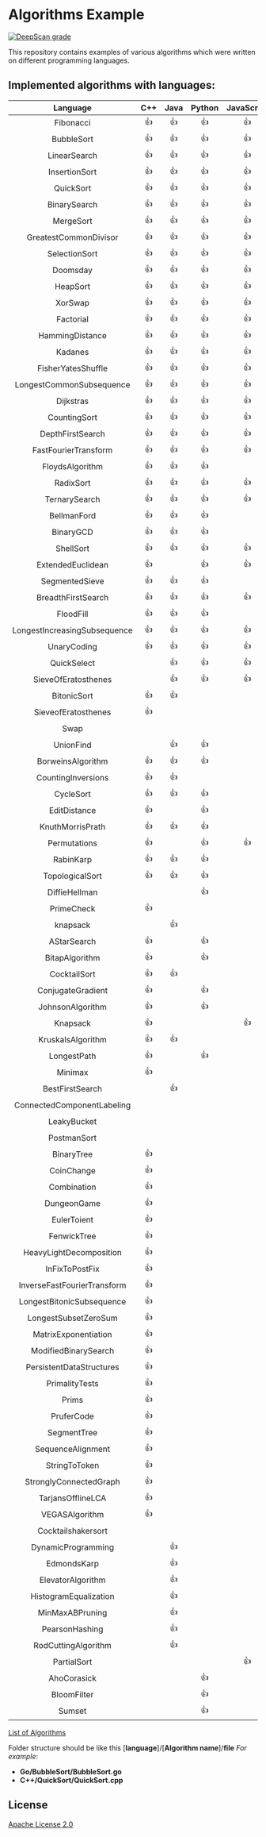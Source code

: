 # Algorithms Example

[![DeepScan grade](https://deepscan.io/api/teams/6243/projects/8132/branches/92442/badge/grade.svg)](https://deepscan.io/dashboard#view=project&tid=6243&pid=8132&bid=92442)

This repository contains examples of various algorithms which were written on different programming languages.

## Implemented algorithms with languages:


Language | C++ | Java | Python | JavaScript | C | Go | C# | Ruby | Swift | Scala | Haskell | Kotlin | Rust | Perl | BrainFuck | Crystal | Racket | 
|:---:|:---:|:---:|:---:|:---:|:---:|:---:|:---:|:---:|:---:|:---:|:---:|:---:|:---:|:---:|:---:|:---:|:---:|
Fibonacci | :+1: | :+1: | :+1: | :+1: | :+1: | :+1: | :+1: | :+1: | :+1: | :+1: | :+1: | :+1: | :+1: | :+1: | :+1: | :+1: | :+1: | 
BubbleSort | :+1: | :+1: | :+1: | :+1: | :+1: | :+1: | :+1: | :+1: | :+1: | :+1: |   |   | :+1: | :+1: | :+1: |   |   | 
LinearSearch | :+1: | :+1: | :+1: | :+1: | :+1: | :+1: | :+1: |   | :+1: | :+1: |   | :+1: | :+1: | :+1: |   |   | :+1: | 
InsertionSort | :+1: | :+1: | :+1: | :+1: | :+1: | :+1: | :+1: | :+1: | :+1: | :+1: |   | :+1: | :+1: |   |   |   |   | 
QuickSort | :+1: | :+1: | :+1: | :+1: | :+1: | :+1: | :+1: | :+1: | :+1: |   | :+1: | :+1: | :+1: |   |   |   |   | 
BinarySearch | :+1: | :+1: | :+1: | :+1: | :+1: | :+1: | :+1: | :+1: | :+1: |   |   | :+1: |   | :+1: |   |   |   | 
MergeSort | :+1: | :+1: | :+1: | :+1: | :+1: | :+1: | :+1: | :+1: | :+1: | :+1: | :+1: |   |   |   |   |   |   | 
GreatestCommonDivisor | :+1: | :+1: | :+1: | :+1: | :+1: | :+1: | :+1: | :+1: |   | :+1: |   | :+1: |   |   |   |   |   | 
SelectionSort | :+1: | :+1: | :+1: | :+1: | :+1: | :+1: | :+1: | :+1: |   | :+1: |   |   | :+1: |   |   |   |   | 
Doomsday | :+1: | :+1: | :+1: | :+1: |   | :+1: | :+1: | :+1: | :+1: |   |   | :+1: |   |   |   |   |   | 
HeapSort | :+1: | :+1: | :+1: | :+1: | :+1: | :+1: |   | :+1: |   |   |   |   |   |   |   | :+1: |   | 
XorSwap | :+1: | :+1: | :+1: | :+1: | :+1: |   | :+1: |   | :+1: | :+1: |   |   |   |   |   |   |   | 
Factorial | :+1: | :+1: | :+1: | :+1: | :+1: | :+1: |   |   |   |   |   |   | :+1: |   |   |   |   | 
HammingDistance | :+1: | :+1: | :+1: | :+1: | :+1: | :+1: |   | :+1: |   |   |   |   |   |   |   |   |   | 
Kadanes | :+1: | :+1: | :+1: | :+1: | :+1: | :+1: | :+1: |   |   |   |   |   |   |   |   |   |   | 
FisherYatesShuffle | :+1: | :+1: | :+1: | :+1: |   | :+1: | :+1: | :+1: |   |   |   |   |   |   |   |   |   | 
LongestCommonSubsequence | :+1: | :+1: | :+1: | :+1: | :+1: |   |   | :+1: |   |   |   |   |   |   |   |   |   | 
Dijkstras | :+1: | :+1: | :+1: | :+1: |   | :+1: | :+1: |   |   |   |   |   |   |   |   |   |   | 
CountingSort | :+1: | :+1: | :+1: | :+1: |   |   |   | :+1: | :+1: |   |   |   |   |   |   |   |   | 
DepthFirstSearch | :+1: | :+1: | :+1: | :+1: | :+1: |   |   |   |   |   |   |   |   |   |   |   |   | 
FastFourierTransform | :+1: | :+1: | :+1: | :+1: | :+1: |   |   |   |   |   |   |   |   |   |   |   |   | 
FloydsAlgorithm | :+1: | :+1: | :+1: |   | :+1: | :+1: |   |   |   |   |   |   |   |   |   |   |   | 
RadixSort | :+1: | :+1: | :+1: | :+1: | :+1: |   |   |   |   |   |   |   |   |   |   |   |   | 
TernarySearch | :+1: | :+1: | :+1: | :+1: | :+1: |   |   |   |   |   |   |   |   |   |   |   |   | 
BellmanFord | :+1: | :+1: | :+1: |   |   |   | :+1: |   |   |   | :+1: |   |   |   |   |   |   | 
BinaryGCD | :+1: | :+1: | :+1: |   |   | :+1: |   |   |   |   | :+1: |   |   |   |   |   |   | 
ShellSort | :+1: | :+1: | :+1: | :+1: |   |   |   | :+1: |   |   |   |   |   |   |   |   |   | 
ExtendedEuclidean | :+1: |   | :+1: | :+1: | :+1: |   |   |   |   |   |   |   |   |   |   |   |   | 
SegmentedSieve | :+1: | :+1: | :+1: |   | :+1: |   |   |   |   |   |   |   |   |   |   |   |   | 
BreadthFirstSearch | :+1: | :+1: | :+1: | :+1: |   |   |   |   |   |   |   |   |   |   |   |   |   | 
FloodFill | :+1: | :+1: | :+1: |   |   |   |   |   | :+1: |   |   |   |   |   |   |   |   | 
LongestIncreasingSubsequence | :+1: | :+1: | :+1: | :+1: |   |   |   |   |   |   |   |   |   |   |   |   |   | 
UnaryCoding | :+1: | :+1: | :+1: | :+1: |   |   |   |   |   |   |   |   |   |   |   |   |   | 
QuickSelect |   | :+1: | :+1: | :+1: |   | :+1: |   |   |   |   |   |   |   |   |   |   |   | 
SieveOfEratosthenes |   | :+1: | :+1: | :+1: |   |   |   |   |   |   | :+1: |   |   |   |   |   |   | 
BitonicSort | :+1: | :+1: |   |   | :+1: |   |   |   |   |   |   |   |   |   |   |   |   | 
SieveofEratosthenes | :+1: |   |   |   | :+1: |   | :+1: |   |   |   |   |   |   |   |   |   |   | 
Swap |   |   |   |   | :+1: | :+1: |   |   |   | :+1: |   |   |   |   |   |   |   | 
UnionFind |   | :+1: | :+1: |   | :+1: |   |   |   |   |   |   |   |   |   |   |   |   | 
BorweinsAlgorithm | :+1: | :+1: | :+1: |   |   |   |   |   |   |   |   |   |   |   |   |   |   | 
CountingInversions | :+1: | :+1: |   |   |   | :+1: |   |   |   |   |   |   |   |   |   |   |   | 
CycleSort | :+1: | :+1: | :+1: |   |   |   |   |   |   |   |   |   |   |   |   |   |   | 
EditDistance | :+1: |   | :+1: |   |   |   |   |   | :+1: |   |   |   |   |   |   |   |   | 
KnuthMorrisPrath | :+1: | :+1: | :+1: |   |   |   |   |   |   |   |   |   |   |   |   |   |   | 
Permutations | :+1: |   | :+1: | :+1: |   |   |   |   |   |   |   |   |   |   |   |   |   | 
RabinKarp | :+1: | :+1: | :+1: |   |   |   |   |   |   |   |   |   |   |   |   |   |   | 
TopologicalSort | :+1: | :+1: | :+1: |   |   |   |   |   |   |   |   |   |   |   |   |   |   | 
DiffieHellman |   |   | :+1: |   |   | :+1: |   |   |   |   | :+1: |   |   |   |   |   |   | 
PrimeCheck | :+1: |   |   |   | :+1: |   |   |   |   |   |   |   |   |   |   |   |   | 
knapsack |   | :+1: |   |   | :+1: |   |   |   |   |   |   |   |   |   |   |   |   | 
AStarSearch | :+1: |   | :+1: |   |   |   |   |   |   |   |   |   |   |   |   |   |   | 
BitapAlgorithm | :+1: |   | :+1: |   |   |   |   |   |   |   |   |   |   |   |   |   |   | 
CocktailSort | :+1: | :+1: |   |   |   |   |   |   |   |   |   |   |   |   |   |   |   | 
ConjugateGradient | :+1: |   | :+1: |   |   |   |   |   |   |   |   |   |   |   |   |   |   | 
JohnsonAlgorithm | :+1: |   | :+1: |   |   |   |   |   |   |   |   |   |   |   |   |   |   | 
Knapsack | :+1: |   |   | :+1: |   |   |   |   |   |   |   |   |   |   |   |   |   | 
KruskalsAlgorithm | :+1: | :+1: |   |   |   |   |   |   |   |   |   |   |   |   |   |   |   | 
LongestPath | :+1: |   | :+1: |   |   |   |   |   |   |   |   |   |   |   |   |   |   | 
Minimax | :+1: |   |   |   |   | :+1: |   |   |   |   |   |   |   |   |   |   |   | 
BestFirstSearch |   | :+1: |   |   |   |   |   | :+1: |   |   |   |   |   |   |   |   |   | 
ConnectedComponentLabeling |   |   |   |   | :+1: |   |   |   |   |   |   |   |   |   |   |   |   | 
LeakyBucket |   |   |   |   | :+1: |   |   |   |   |   |   |   |   |   |   |   |   | 
PostmanSort |   |   |   |   | :+1: |   |   |   |   |   |   |   |   |   |   |   |   | 
BinaryTree | :+1: |   |   |   |   |   |   |   |   |   |   |   |   |   |   |   |   | 
CoinChange | :+1: |   |   |   |   |   |   |   |   |   |   |   |   |   |   |   |   | 
Combination | :+1: |   |   |   |   |   |   |   |   |   |   |   |   |   |   |   |   | 
DungeonGame | :+1: |   |   |   |   |   |   |   |   |   |   |   |   |   |   |   |   | 
EulerToient | :+1: |   |   |   |   |   |   |   |   |   |   |   |   |   |   |   |   | 
FenwickTree | :+1: |   |   |   |   |   |   |   |   |   |   |   |   |   |   |   |   | 
HeavyLightDecomposition | :+1: |   |   |   |   |   |   |   |   |   |   |   |   |   |   |   |   | 
InFixToPostFix | :+1: |   |   |   |   |   |   |   |   |   |   |   |   |   |   |   |   | 
InverseFastFourierTransform | :+1: |   |   |   |   |   |   |   |   |   |   |   |   |   |   |   |   | 
LongestBitonicSubsequence | :+1: |   |   |   |   |   |   |   |   |   |   |   |   |   |   |   |   | 
LongestSubsetZeroSum | :+1: |   |   |   |   |   |   |   |   |   |   |   |   |   |   |   |   | 
MatrixExponentiation | :+1: |   |   |   |   |   |   |   |   |   |   |   |   |   |   |   |   | 
ModifiedBinarySearch | :+1: |   |   |   |   |   |   |   |   |   |   |   |   |   |   |   |   | 
PersistentDataStructures | :+1: |   |   |   |   |   |   |   |   |   |   |   |   |   |   |   |   | 
PrimalityTests | :+1: |   |   |   |   |   |   |   |   |   |   |   |   |   |   |   |   | 
Prims | :+1: |   |   |   |   |   |   |   |   |   |   |   |   |   |   |   |   | 
PruferCode | :+1: |   |   |   |   |   |   |   |   |   |   |   |   |   |   |   |   | 
SegmentTree | :+1: |   |   |   |   |   |   |   |   |   |   |   |   |   |   |   |   | 
SequenceAlignment | :+1: |   |   |   |   |   |   |   |   |   |   |   |   |   |   |   |   | 
StringToToken | :+1: |   |   |   |   |   |   |   |   |   |   |   |   |   |   |   |   | 
StronglyConnectedGraph | :+1: |   |   |   |   |   |   |   |   |   |   |   |   |   |   |   |   | 
TarjansOfflineLCA | :+1: |   |   |   |   |   |   |   |   |   |   |   |   |   |   |   |   | 
VEGASAlgorithm | :+1: |   |   |   |   |   |   |   |   |   |   |   |   |   |   |   |   | 
Cocktailshakersort |   |   |   |   |   | :+1: |   |   |   |   |   |   |   |   |   |   |   | 
DynamicProgramming |   | :+1: |   |   |   |   |   |   |   |   |   |   |   |   |   |   |   | 
EdmondsKarp |   | :+1: |   |   |   |   |   |   |   |   |   |   |   |   |   |   |   | 
ElevatorAlgorithm |   | :+1: |   |   |   |   |   |   |   |   |   |   |   |   |   |   |   | 
HistogramEqualization |   | :+1: |   |   |   |   |   |   |   |   |   |   |   |   |   |   |   | 
MinMaxABPruning |   | :+1: |   |   |   |   |   |   |   |   |   |   |   |   |   |   |   | 
PearsonHashing |   | :+1: |   |   |   |   |   |   |   |   |   |   |   |   |   |   |   | 
RodCuttingAlgorithm |   | :+1: |   |   |   |   |   |   |   |   |   |   |   |   |   |   |   | 
PartialSort |   |   |   | :+1: |   |   |   |   |   |   |   |   |   |   |   |   |   | 
AhoCorasick |   |   | :+1: |   |   |   |   |   |   |   |   |   |   |   |   |   |   | 
BloomFilter |   |   | :+1: |   |   |   |   |   |   |   |   |   |   |   |   |   |   | 
Sumset |   |   | :+1: |   |   |   |   |   |   |   |   |   |   |   |   |   |   | 


[List of Algorithms](Algorithms.md)

Folder structure should be like this
[**language**]/[**Algorithm name**]/**file**
*For example*:
* **Go/BubbleSort/BubbleSort.go**
* **C++/QuickSort/QuickSort.cpp**

## License

[Apache License 2.0](LICENSE)